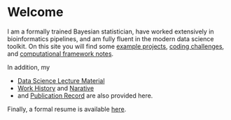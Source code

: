 # Welcome

I am a formally trained Bayesian statistician,
have worked extensively in bioinformatics pipelines,
and am fully fluent in the modern data science toolkit.
On this site you will find some [example projects](https://github.com/pointOfive/Examples/tree/master/Data),
[coding challenges](https://github.com/pointOfive/Examples/tree/master/Code#coding),
and [computational framework notes](https://github.com/pointOfive/Examples/tree/master/Compute#computing).

In addition, my 
- [Data Science Lecture Material](https://github.com/pointOfive/Examples/tree/master/Lectures#lecture-material)
- [Work History](https://github.com/pointOfive/Examples/tree/master/Experience#experience) and [Narative](https://github.com/pointOfive/Examples/tree/master/Bio#about)
- and [Publication Record](https://github.com/pointOfive/Examples/tree/master/Publications#publications)
are also provided here.  

Finally, a formal resume is available [here](SchwartzCV.pdf). 





